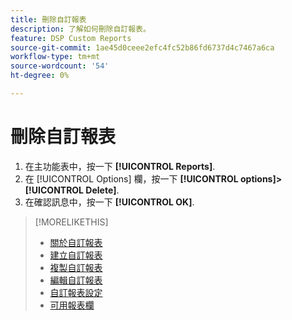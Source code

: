 ```yaml
---
title: 刪除自訂報表
description: 了解如何刪除自訂報表。
feature: DSP Custom Reports
source-git-commit: 1ae45d0ceee2efc4fc52b86fd6737d4c7467a6ca
workflow-type: tm+mt
source-wordcount: '54'
ht-degree: 0%

---
```



# 刪除自訂報表

1. 在主功能表中，按一下 **[!UICONTROL Reports]**.
1. 在 [!UICONTROL Options] 欄，按一下 **[!UICONTROL options]>[!UICONTROL Delete]**.
1. 在確認訊息中，按一下 **[!UICONTROL OK]**.

>[!MORELIKETHIS]
>
>* [關於自訂報表](/help/dsp/reports/report-about.md)
>* [建立自訂報表](/help/dsp/reports/report-create.md)
>* [複製自訂報表](/help/dsp/reports/report-copy.md)
>* [編輯自訂報表](/help/dsp/reports/report-edit.md)
>* [自訂報表設定](/help/dsp/reports/report-settings.md)
>* [可用報表欄](/help/dsp/reports/report-columns.md)

